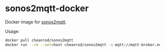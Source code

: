 # sonos2mqtt-docker

Docker image for [sonos2mqtt](https://github.com/svrooij/sonos2mqtt).

Usage:

```bash
docker pull cheanrod/sonos2mqtt
docker run --rm --net=host cheanrod/sonos2mqtt -u mqtt://mqtt-broker.net
```
